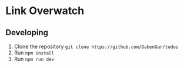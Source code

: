 # Link Overwatch

## Developing

1. Clone the repository `git clone https://github.com/GabenGar/todos`
2. Run `npm install`
3. Run `npm run dev`
